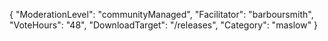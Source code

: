 {
    "ModerationLevel": "communityManaged",
    "Facilitator": "barboursmith",
    "VoteHours": "48",
    "DownloadTarget": "/releases",
    "Category": "maslow"
}
